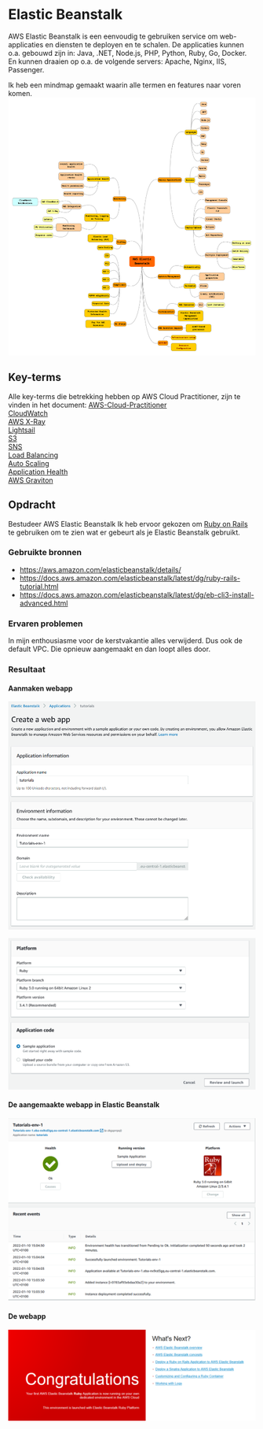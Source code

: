 # Elastic Beanstalk
AWS Elastic Beanstalk is een eenvoudig te gebruiken service om  web-applicaties en diensten te deployen en te schalen. De applicaties kunnen o.a. gebouwd zijn in: Java, .NET, Node.js, PHP, Python, Ruby, Go, Docker. En kunnen draaien op o.a. de volgende servers: Apache, Nginx, IIS, Passenger.

Ik heb een mindmap gemaakt waarin alle termen en features naar voren komen.  
![mindmap](../00_includes/mindmap-elastic-beanstalk.png)

## Key-terms
Alle key-terms die betrekking hebben op AWS Cloud Practitioner, zijn te vinden in het document: [AWS-Cloud-Practitioner](../beschrijvingen/aws-cloud-practitioner.md)  
[CloudWatch](../beschrijvingen/aws-cloud-practitioner.md#CloudWatch)  
[AWS X-Ray](../beschrijvingen/aws-cloud-practitioner.md#x-ray)  
[Lightsail](../beschrijvingen/aws-cloud-practitioner.md#LightSail)  
[S3](../beschrijvingen/aws-cloud-practitioner.md#S3)  
[SNS](../beschrijvingen/aws-cloud-practitioner.md#SNS)  
[Load Balancing](../beschrijvingen/aws-cloud-practitioner.md#ELB)  
[Auto Scaling](../beschrijvingen/aws-cloud-practitioner.md#Auto-Scaling)  
[Application Health](../beschrijvingen/aws-cloud-practitioner.md#Application-Health)  
[AWS Graviton](../beschrijvingen/aws-cloud-practitioner.md#Graviton)  

## Opdracht
Bestudeer AWS Elastic Beanstalk
Ik heb ervoor gekozen om [Ruby on Rails](https://docs.aws.amazon.com/elasticbeanstalk/latest/dg/ruby-rails-tutorial.html) te gebruiken om te zien wat er gebeurt als je Elastic Beanstalk gebruikt.
### Gebruikte bronnen
- https://aws.amazon.com/elasticbeanstalk/details/  
- https://docs.aws.amazon.com/elasticbeanstalk/latest/dg/ruby-rails-tutorial.html
- https://docs.aws.amazon.com/elasticbeanstalk/latest/dg/eb-cli3-install-advanced.html

### Ervaren problemen
In mijn enthousiasme voor de kerstvakantie alles verwijderd. Dus ook de default VPC. Die opnieuw aangemaakt en dan loopt alles door.

### Resultaat
#### Aanmaken webapp
![EB1](../00_includes/AWS-18a.png)

![EB2](../00_includes/AWS-18b.png)  

#### De aangemaakte webapp in Elastic Beanstalk  
![EB3](../00_includes/AWS-18c.png)

#### De webapp  
![EB4](../00_includes/AWS-18d.png)
